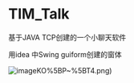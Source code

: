 # TIM_Talk
基于JAVA TCP创建的一个小聊天软件

用idea 中Swing guiform创建的窗体

![image](https://raw.githubusercontent.com/egbiner/Pitures/master/7%7BH%24BJB2%25%5D27JO)KO%5BP~%5BT4.png)
